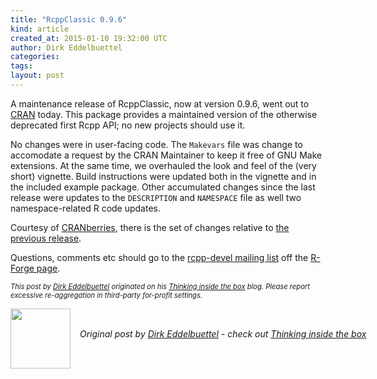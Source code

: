 ```yaml
---
title: "RcppClassic 0.9.6"
kind: article
created_at: 2015-01-10 19:32:00 UTC
author: Dirk Eddelbuettel
categories: 
tags: 
layout: post
---
```

<p>A maintenance release of RcppClassic, now at version 0.9.6, went out to <a href="http://cran.r-project.org">CRAN</a> today. This package provides a maintained version of the otherwise deprecated first Rcpp API; no new projects should use it.</p>
<p>No changes were in user-facing code. The <code>Makevars</code> file was change to accomodate a request by the CRAN Maintainer to keep it free of GNU Make extensions. At the same time, we overhauled the look and feel of the (very short) vignette. Build instructions were updated both in the vignette and in the included example package. Other accumulated changes since the last release were updates to the <code>DESCRIPTION</code> and <code>NAMESPACE</code> file as well two namespace-related R code updates.</p>
<p>Courtesy of <a href="http://dirk.eddelbuettel.com/cranberries/">CRANberries</a>, there is the set of changes relative to <a href="http://dirk.eddelbuettel.com/cranberries/2015/01/10#RcppClassic_0.9.6">the previous release</a>.</p>
<p>Questions, comments etc should go to the <a href="https://lists.r-forge.r-project.org/cgi-bin/mailman/listinfo/rcpp-devel">rcpp-devel mailing list</a> off the <a href="http://r-forge.r-project.org/projects/rcpp/">R-Forge page</a>.</p>
<p style="font-size:80%; font-style:italic;">
This post by <a href="http://dirk.eddelbuettel.com">Dirk Eddelbuettel</a> originated on his <a href="http://dirk.eddelbuettel.com/blog/">Thinking inside the box</a> blog. Please report excessive re-aggregation in third-party for-profit settings.
<p><div class="author">
  <img src="" style="width: 96px; height: 96;">
  <span style="position: absolute; padding: 32px 15px;">
    <i>Original post by <a href="http://twitter.com/">Dirk Eddelbuettel</a> - check out <a href="http://dirk.eddelbuettel.com/blog">Thinking inside the box   </a></i>
  </span>
</div>
